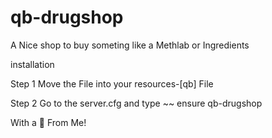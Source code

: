 # qb-drugshop

A Nice shop to buy someting like a Methlab or Ingredients

installation 

Step 1 Move the File into your resources-[qb] File

Step 2 Go to the server.cfg and type ~~ ensure qb-drugshop

With a 💙 From Me!
